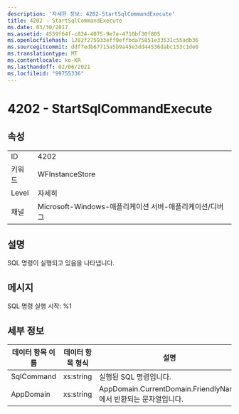 ```yaml
---
description: '자세한 정보: 4202-StartSqlCommandExecute'
title: 4202 - StartSqlCommandExecute
ms.date: 03/30/2017
ms.assetid: 4559f64f-c824-4075-9e7e-4710bf30f805
ms.openlocfilehash: 1282f275933eff0effbda75851e33531c55adb36
ms.sourcegitcommit: ddf7edb67715a5b9a45e3dd44536dabc153c1de0
ms.translationtype: MT
ms.contentlocale: ko-KR
ms.lasthandoff: 02/06/2021
ms.locfileid: "99755336"
---
```

# <a name="4202---startsqlcommandexecute"></a>4202 - StartSqlCommandExecute

## <a name="properties"></a>속성  
  
|||  
|-|-|  
|ID|4202|  
|키워드|WFInstanceStore|  
|Level|자세히|  
|채널|Microsoft-Windows-애플리케이션 서버-애플리케이션/디버그|  
  
## <a name="description"></a>설명  

 SQL 명령이 실행되고 있음을 나타냅니다.  
  
## <a name="message"></a>메시지  

 SQL 명령 실행 시작: %1  
  
## <a name="details"></a>세부 정보  
  
|데이터 항목 이름|데이터 항목 형식|설명|  
|--------------------|--------------------|-----------------|  
|SqlCommand|xs:string|실행된 SQL 명령입니다.|  
|AppDomain|xs:string|AppDomain.CurrentDomain.FriendlyName에서 반환되는 문자열입니다.|
